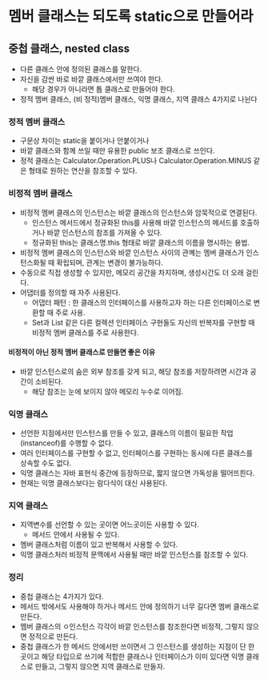 # 멤버 클래스는 되도록 static으로 만들어라

## 중첩 클래스, nested class
- 다른 클래스 안에 정의된 클래스를 말한다.
- 자신을 감싼 바로 바깥 클래스에서만 쓰여야 한다.
  + 해당 경우가 아니라면 톱 클래스로 만들어야 한다.
- 정적 멤버 클래스, (비 정적)멤버 클래스, 익명 클래스, 지역 클래스 4가지로 나뉜다

### 정적 멤버 클래스
- 구문상 차이는 static을 붙이거나 안붙이거나
- 바깥 클래스와 함께 쓰일 때만 유용한 public 보조 클래스로 쓰인다.
- 정적 클래스는 Calculator.Operation.PLUS나 Calculator.Operation.MINUS 같은 형태로 원하는 연산을 참조할 수 있다.

### 비정적 멤버 클래스
- 비정적 멤버 클래스의 인스턴스는 바깥 클래스의 인스턴스와 암묵적으로 연결된다.
  + 인스턴스 메서드에서 정규화된 this를 사용해 바깥 인스턴스의 메서드를 호출하거나 바깥 인스턴스의 참조를 가져올 수 있다.
  + 정규화된 this는 클래스명.this 형태로 바깥 클래스의 이름을 명시하는 용법.
- 비정적 멤버 클래스의 인스턴스와 바깥 인스턴스 사이의 관꼐는 멤버 클래스가 인스턴스화될 때 확립되며, 관계는 변경이 불가능하다.
- 수동으로 직접 생성할 수 있지만, 메모리 공간을 차지하며, 생성시간도 더 오래 걸린다.
- 어댑터를 정의할 때 자주 사용된다.
  + 어댑터 패턴 : 한 클래스의 인터페이스를 사용하고자 하는 다른 인터페이스로 변환할 때 주로 사용.
  + Set과 List 같은 다른 컬렉션 인터페이스 구현들도 자신의 반복자를 구현할 때 비정적 멤버 클래스를 주로 사용한다.
  
#### 비정적이 아닌 정적 멤버 클래스로 만들면 좋은 이유
- 바깥 인스턴스로의 숨은 외부 참조를 갖게 되고, 해당 참조를 저장하려면 시간과 공간이 소비된다.
  + 해당 참조는 눈에 보이지 않아 메모리 누수로 이어짐.

### 익명 클래스
- 선언한 지점에서만 인스턴스를 만들 수 있고, 클래스의 이름이 필요한 작업(instanceof)를 수행할 수 없다.
- 여러 인터페이스를 구현할 수 없고, 인터페이스를 구현하는 동시에 다른 클래스를 상속할 수도 없다.
- 익명 클래스는 자바 표현식 중간에 등장하므로, 짧지 않으면 가독성을 떨어뜨릔다.
- 현재는 익명 클래스보다는 람다식이 대신 사용된다.

### 지역 클래스
- 지역변수를 선언할 수 있는 곳이면 어느곳이든 사용할 수 있다.
  + 메서드 안에서 사용될 수 있다.
- 멤버 클래스처럼 이름이 있고 반복해서 사용할 수 있다.
- 익명 클래스처러 비정적 문맥에서 사용될 때만 바깥 인스턴스를 참조할 수 있다.

### 정리
- 중첩 클래스는 4가지가 있다.
- 메서드 밖에서도 사용해야 하거나 메서드 안에 정의하기 너무 길다면 멤버 클래스로 만든다.
- 멤버 클래스의 ㅇ인스턴스 각각이 바깥 인스턴스를 참조한다면 비정적, 그렇지 않으면 정적으로 만든다.
- 중첩 클래스가 한 메서드 안에서만 쓰이면서 그 인스턴스를 생성하는 지점이 단 한 곳이고 해당 타입으로 쓰기에 적합한 클래스나 인터페이스가 이미 있다면 익명 클래스로 만들고, 그렇지 않으면 지역 클래스로 만들자.


